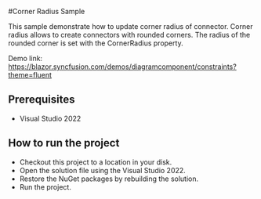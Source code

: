 #Corner Radius Sample

This sample demonstrate how to update corner radius of connector. Corner radius allows to create connectors with rounded corners. The radius of the rounded corner is set with the CornerRadius property.


Demo link:
https://blazor.syncfusion.com/demos/diagramcomponent/constraints?theme=fluent

## Prerequisites

* Visual Studio 2022

## How to run the project

* Checkout this project to a location in your disk.
* Open the solution file using the Visual Studio 2022.
* Restore the NuGet packages by rebuilding the solution.
* Run the project.
